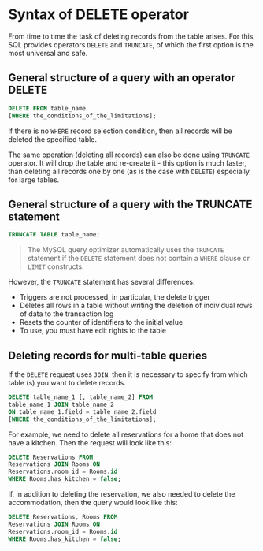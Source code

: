 # Syntax of DELETE operator

From time to time the task of deleting records from the table arises.
For this, SQL provides operators `DELETE` and `TRUNCATE`, of which the first option is the most universal and safe.

## General structure of a query with an operator DELETE

```sql
DELETE FROM table_name
[WHERE the_conditions_of_the_limitations];
```

If there is no `WHERE` record selection condition, then all records will be deleted the specified table.

The same operation (deleting all records) can also be done using `TRUNCATE` operator. It will drop the table and re-create it - this option is much faster, than deleting all records one by one (as is the case with `DELETE`) especially for large tables.

## General structure of a query with the TRUNCATE statement

```sql
TRUNCATE TABLE table_name;
```

> The MySQL query optimizer automatically uses the `TRUNCATE` statement if the `DELETE` statement does not contain a `WHERE` clause or `LIMIT` constructs.

However, the `TRUNCATE` statement has several differences:

- Triggers are not processed, in particular, the delete trigger
- Deletes all rows in a table without writing the deletion of individual rows of data to the transaction log
- Resets the counter of identifiers to the initial value
- To use, you must have edit rights to the table

## Deleting records for multi-table queries

If the `DELETE` request uses `JOIN`, then it is necessary to specify from which table (s) you want to delete records.

```sql
DELETE table_name_1 [, table_name_2] FROM
table_name_1 JOIN table_name_2
ON table_name_1.field = table_name_2.field
[WHERE the_conditions_of_the_limitations];
```

For example, we need to delete all reservations for a home that does not have a kitchen. Then the request will look like this:

```sql
DELETE Reservations FROM
Reservations JOIN Rooms ON
Reservations.room_id = Rooms.id
WHERE Rooms.has_kitchen = false;
```

If, in addition to deleting the reservation, we also needed to delete the accommodation, then the query would look like this:

```sql
DELETE Reservations, Rooms FROM
Reservations JOIN Rooms ON
Reservations.room_id = Rooms.id
WHERE Rooms.has_kitchen = false;
```

